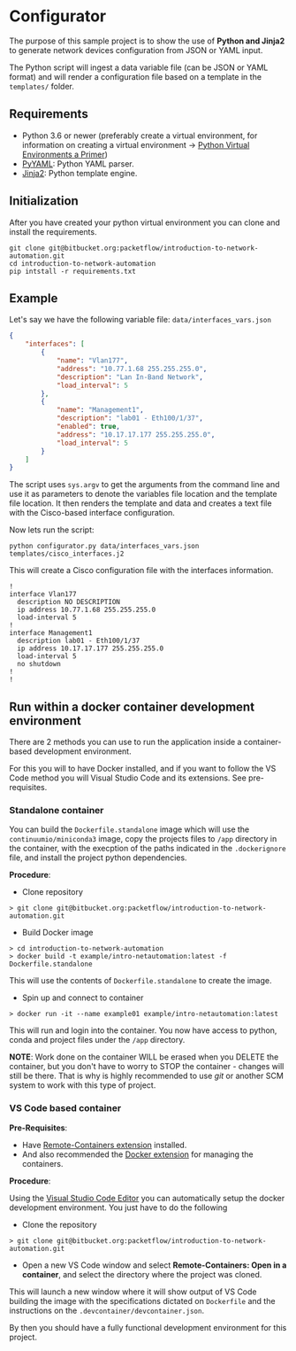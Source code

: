 # Configurator

The purpose of this sample project is to show the use of **Python and Jinja2** to generate network devices configuration from JSON or YAML input.

The Python script will ingest a data variable file (can be JSON or YAML format) and will render a configuration file based on a template in the `templates/` folder.

## Requirements

- Python 3.6 or newer (preferably create a virtual environment, for information on creating a virtual environment -> [Python Virtual Environments a Primer](https://realpython.com/python-virtual-environments-a-primer/))
- [PyYAML](https://pypi.org/project/PyYAML/): Python YAML parser.
- [Jinja2](https://jinja.palletsprojects.com/en/2.10.x/): Python template engine.

## Initialization

After you have created your python virtual environment you can clone and install the requirements.

```shell
git clone git@bitbucket.org:packetflow/introduction-to-network-automation.git
cd introduction-to-network-automation
pip intstall -r requirements.txt
```

## Example

Let's say we have the following variable file: `data/interfaces_vars.json`

```json
{
    "interfaces": [
        {
            "name": "Vlan177",
            "address": "10.77.1.68 255.255.255.0",
            "description": "Lan In-Band Network",
            "load_interval": 5
        },
        {
            "name": "Management1",
            "description": "lab01 - Eth100/1/37",
            "enabled": true,
            "address": "10.17.17.177 255.255.255.0",
            "load_interval": 5
        }
    ]
}
```

The script uses `sys.argv` to get the arguments from the command line and use it as parameters to denote the variables file location and the template file location. It then renders the template and data and creates a text file with the Cisco-based interface configuration.

Now lets run the script:

```shell
python configurator.py data/interfaces_vars.json templates/cisco_interfaces.j2
```

This will create a Cisco configuration file with the interfaces information.

```shell
!
interface Vlan177
  description NO DESCRIPTION
  ip address 10.77.1.68 255.255.255.0
  load-interval 5
!
interface Management1
  description lab01 - Eth100/1/37
  ip address 10.17.17.177 255.255.255.0
  load-interval 5
  no shutdown
!
!
```

## Run within a docker container development environment

There are 2 methods you can use to run the application inside a container-based development environment.

For this you will to have Docker installed, and if you want to follow the VS Code method you will Visual Studio Code and its extensions. See pre-requisites.

### Standalone container

You can build the `Dockerfile.standalone` image which will use the `continuumio/miniconda3` image, copy the projects files to `/app` directory in the container, with the execption of the paths indicated in the `.dockerignore` file, and install the project python dependencies.

**Procedure**:

- Clone repository

```shell
> git clone git@bitbucket.org:packetflow/introduction-to-network-automation.git
```

- Build Docker image

```shell
> cd introduction-to-network-automation
> docker build -t example/intro-netautomation:latest -f Dockerfile.standalone
```

This will use the contents of `Dockerfile.standalone` to create the image.

- Spin up and connect to container

```shell
> docker run -it --name example01 example/intro-netautomation:latest
```

This will run and login into the container. You now have access to python, conda and project files under the `/app` directory.

**NOTE**: Work done on the container WILL be erased when you DELETE the container, but you don't have to worry to STOP the container - changes will still be there. That is why is highly recommended to use *git* or another SCM system to work with this type of project.

### VS Code based container

**Pre-Requisites**:

- Have [Remote-Containers extension](https://marketplace.visualstudio.com/items?itemName=ms-vscode-remote.remote-containers) installed.
- And also recommended the [Docker extension](https://code.visualstudio.com/docs/azure/docker#_install-the-docker-extension) for managing the containers.

**Procedure**:

Using the [Visual Studio Code Editor](https://code.visualstudio.com/) you can automatically setup the docker development environment. You just have to do the following


- Clone the repository

```shell
> git clone git@bitbucket.org:packetflow/introduction-to-network-automation.git
```

- Open a new VS Code window and select **Remote-Containers: Open in a container**, and select the directory where the project was cloned.

This will launch a new window where it will show output of VS Code building the image with the specifications dictated on `Dockerfile` and the instructions on the `.devcontainer/devcontainer.json`.

By then you should have a fully functional development environment for this project.
